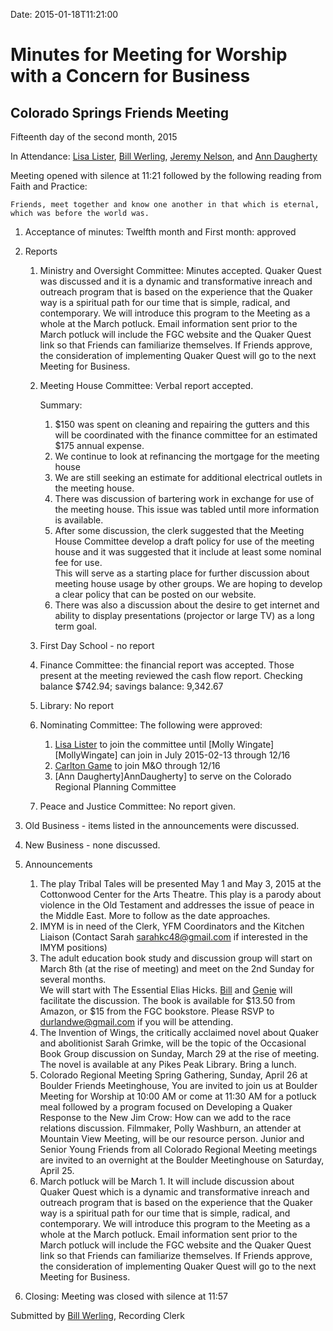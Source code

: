 Date: 2015-01-18T11:21:00

[AnnDaugherty]: /Friends/AnnDaugherty
[BillDurland]: /Friends/BillDurland
[BillWerling]: /Friends/BillWerling
[CarltonGamer]: /Friends/CarltonGamer
[GenieDurland]: /Friends/GenieDurland
[JeremyNelson]: /Friends/JeremyNelson
[LisaLister]: /Friends/LisaLister

# Minutes for Meeting for Worship with a Concern for Business
## Colorado Springs Friends Meeting
Fifteenth day of the second month, 2015

In Attendance: [Lisa Lister][LisaLister], [Bill Werling][BillWerling], 
[Jeremy Nelson][JeremyNelson], and [Ann Daugherty][AnnDaugherty]

Meeting opened with silence at 11:21 followed by the following reading from 
Faith and Practice: 

    Friends, meet together and know one another in that which is eternal, 
    which was before the world was.


1.  Acceptance of minutes: Twelfth month and First month: approved 
2.  Reports
    1.  Ministry and Oversight Committee: Minutes accepted. 
        Quaker Quest was discussed and it is a dynamic and transformative 
        inreach and outreach program that is based on the experience that 
        the Quaker way is a spiritual path for our time that is simple, 
        radical, and contemporary. We will introduce this program to the 
        Meeting as a whole at the March potluck. Email information sent 
        prior to the March potluck will include the FGC website and the 
        Quaker Quest link so that Friends can familiarize themselves. If 
        Friends approve, the consideration of implementing Quaker Quest 
        will go to the next Meeting for Business.
    2.  Meeting House Committee: Verbal report accepted.
 
        Summary:

        1.  $150 was spent on cleaning and repairing the gutters and this will 
            be coordinated with the finance committee for an estimated $175 
            annual expense.
        2.  We continue to look at refinancing the mortgage for the meeting house 
        3.  We are still seeking an estimate for additional electrical outlets 
            in the meeting house.
        4.  There was discussion of bartering work in exchange for use of the 
            meeting house.  This issue was tabled until more information is 
            available.
        5.  After some discussion, the clerk suggested that the Meeting House 
            Committee develop a draft policy for use of the meeting house and 
            it was suggested that it include at least some nominal fee for use.  
            This will serve as a starting place for further discussion about 
            meeting house usage by other groups.  We are hoping to develop a 
            clear policy that can be posted on our website.
        6.  There was also a discussion about the desire to get internet and 
            ability to display presentations (projector or large TV) as a long 
            term goal.
    3.  First Day School - no report
    4.	Finance Committee: the financial report was accepted. Those present at 
        the meeting reviewed the cash flow report.  Checking balance $742.94; 
        savings balance: 9,342.67
    5.  Library: No report 
    6.  Nominating Committee: The following were approved: 

        1.  [Lisa Lister][LisaLister] to join the committee until [Molly Wingate][MollyWingate] 
            can join in July 2015-02-13 through 12/16 
        2.  [Carlton Game][CarltonGamer] to join M&O through 12/16
        3.  [Ann Daugherty]AnnDaugherty] to serve on the Colorado Regional Planning Committee 
    7.  Peace and Justice Committee: No report given.
3.  Old Business - items listed in the announcements were discussed.
4.  New Business - none discussed.
5.  Announcements

    1.  The play Tribal Tales will be presented May 1 and May 3, 2015 at the 
        Cottonwood Center for the Arts Theatre. This play is a parody about 
        violence in the Old Testament and addresses the issue of peace in the Middle East. 
        More to follow as the date approaches.
    2.  IMYM is in need of the Clerk, YFM Coordinators and the Kitchen Liaison (Contact 
        Sarah sarahkc48@gmail.com if interested in the IMYM positions)
    3.  The adult education book study and discussion group will start on March
        8th (at the rise of meeting) and meet on the 2nd Sunday for several months.  
        We will start with The Essential Elias Hicks.  [Bill][BillDurland] and 
        [Genie][GenieDurland] will facilitate 
        the discussion. The book is available for $13.50 from Amazon, or $15 from the FGC 
        bookstore.  Please RSVP to durlandwe@gmail.com if you will be attending.
    4.  The Invention of Wings, the critically acclaimed novel about Quaker and
        abolitionist Sarah Grimke, will be the topic of the Occasional Book Group
        discussion on Sunday, March 29 at the rise of meeting.  The novel is
        available at any Pikes Peak Library.  Bring a lunch.
    5.  Colorado Regional Meeting Spring Gathering, Sunday, April 26 at Boulder
        Friends Meetinghouse,  You are invited to join us at Boulder Meeting for
        Worship at 10:00 AM or come at 11:30 AM for a potluck meal followed by a
        program focused on Developing a Quaker Response to the New Jim Crow: How
        can we add to the race relations discussion.   Filmmaker, Polly Washburn,
        an attender at Mountain View Meeting, will be our resource person.  Junior
        and Senior Young Friends from all Colorado Regional Meeting meetings are
        invited to an overnight at the Boulder Meetinghouse on Saturday, April 25. 
    6.  March potluck will be March 1.  It will include discussion about Quaker Quest 
        which is a dynamic and transformative inreach and outreach program that is 
        based on the experience that the Quaker way is a spiritual path for our time 
        that is simple, radical, and contemporary. We will introduce this 
        program to the Meeting as a whole at the March potluck. Email information sent 
        prior to the March potluck will include the FGC website and the Quaker Quest 
        link so that Friends can familiarize themselves. If Friends approve, the 
        consideration of implementing Quaker Quest will go to the next Meeting for Business.

6.  Closing: Meeting was closed with silence at 11:57

Submitted by [Bill Werling][BillWerling], Recording Clerk

